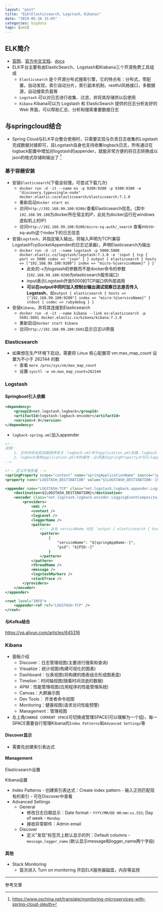 ```yaml
---
layout: "post"
title: "ELK(Elasticsearch、Logstash、Kibana)"
date: "2019-05-26 15:05"
categories: bigdata
tags: [web]
---
```


## ELK简介

- [官网](https://www.elastic.co)、[官方中文文档](https://www.elastic.co/guide/cn/index.html)、[docs](https://www.elastic.co/guide/index.html)
- ELK平台主要有由ElasticSearch、Logstash和Kiabana三个开源免费工具组成
    - `Elasticsearch` 是个开源分布式搜索引擎，它的特点有：分布式，零配置，自动发现，索引自动分片，索引副本机制，restful风格接口，多数据源，自动搜索负载等
    - `Logstash` 可以对日志进行收集、过滤，并将其存储供以后使用
    - `Kibana` Kibana可以为 Logstash 和 ElasticSearch 提供的日志分析友好的 Web 界面，可以帮助汇总、分析和搜索重要数据日志

## 与springcloud结合

- Spring Cloud与ELK平台整合使用时，只需要实现与负责日志收集的Logstash完成数据对接即可，且Logstash自身也支持收集logback日志，所有通过在logback配置中增加对logstash的appender，就能非常方便的将日志转换成以json的格式存储和输出了 [^1]

### 基于容器安装

- 安装`Elasticsearch`(下载会较慢，可尝试下载几次)
    - `docker run -d -it --name es -p 9200:9200 -p 9300:9300 -e "discovery.type=single-node" docker.elastic.co/elasticsearch/elasticsearch:7.1.0`
    - 重新启动`docker start es`
    - 访问`http://192.168.99.100:9200/`查看Elasticsearch信息。(其中`192.168.99.100`为docker所在宿主机IP，此处为docker运行在windows虚拟机上的IP)
    - 访问`http://192.168.99.100:9200/micro-sq-auth/_search` 查看micro-sq-auth这个index下的日志信息
- 安装`Logstash`，并指定输入输出。将输入声明为TCP(兼容LogstashTcpSocketAppender的日志记录器)，声明Elasticsearch为输出
    - `docker run -d -it --name logstash -p 5000:5000 docker.elastic.co/logstash/logstash:7.1.0 -e 'input { tcp { port => 5000 codec => "json" } } output { elasticsearch { hosts => ["192.168.99.100:9200"] index => "micro-%{serviceName}" } }'`
        - 此处的`-e`为logstash的参数而不是docker命令的参数(`192.168.99.100:9200`为elasticsearch服务端口)
        - input表示Logstash开放5000的TCP端口供外部调用
        - **可以在output中同时加入控制台输出调试观察日志是否传入Logstash**，如`output { elasticsearch { hosts => ["192.168.99.100:9200"] index => "micro-%{serviceName}" } stdout { codec => rubydebug } }`
- 安装`Kibana`，并将其连接到Elasticsearch
    - `docker run -d -it --name kibana --link es:elasticsearch -p 5601:5601 docker.elastic.co/kibana/kibana:7.1.0`
    - 重新启动`docker start kibana`
    - 访问`http://192.168.99.100:5601`显示日志UI界面

### Elasticsearch

- 如果想在生产环境下启动，需要将 Linux 核心配置项 vm.max_map_count 设置为不小于 262144 的数
    - 查看 `more /proc/sys/vm/max_map_count`
    - 设置 `sysctl -w vm.max_map_count=262144`

### Logstash

#### Springboot引入依赖

```xml
<dependency>
    <groupId>net.logstash.logback</groupId>
    <artifactId>logstash-logback-encoder</artifactId>
    <version>4.9</version>
</dependency>
```
- `logback-spring.xml`加入appender

```xml
<!--
说明：
    1. 文件的命名和加载顺序有关：logback.xml早于application.yml加载，logback-spring.xml晚于application.yml加载；如果logback配置需要使用application.yml中的属性，需要命名为logback-spring.xml
    2. logback使用application.yml中的属性：必须通过springProperty才可引入application.yml中的值，可以设置默认值
-->

<!-- 定义环境变量 -->
<springProperty scope="context" name="springApplicationName" source="spring.application.name"/>
<property name="LOGSTASH_DESTINATION" value="${LOGSTASH_DESTINATION:-192.168.99.100:5000}"/>

<appender name="LOGSTASH-TCP" class="net.logstash.logback.appender.LogstashTcpSocketAppender">
    <destination>${LOGSTASH_DESTINATION}</destination>
    <encoder class="net.logstash.logback.encoder.LoggingEventCompositeJsonEncoder">
        <providers>
            <mdc />
            <context />
            <logLevel />
            <loggerName />
            <pattern>
                <!-- 此处 serviceName 对应 `output { elasticsearch { hosts => ["192.168.99.100:9200"] index => "micro-%{serviceName}" }` 中的 serviceName -->
                <pattern>
                    {
                        "serviceName": "${springAppName:-}",
                        "pid": "${PID:-}"
                    }
                </pattern>
            </pattern>
            <threadName />
            <message />
            <logstashMarkers />
            <stackTrace />
        </providers>
    </encoder>
</appender>

<root level="INFO">
    <appender-ref ref="LOGSTASH-TCP" />
</root>
```

#### 与Kafka结合

https://yq.aliyun.com/articles/645316

### Kibana

- 面板介绍
    - Discover：日志管理视图(主要进行搜索和查询)
    - Visualize：统计视图(构建可视化的图表)
    - Dashboard：仪表视图(将构建的图表组合形成图表盘)
    - Timelion：时间轴视图(随着时间流逝的数据)
    - APM：性能管理视图(应用程序的性能管理系统)
    - Canvas：大屏展示图
    - Dev Tools： 开发者命令视图
    - Monitoring：健康视图(请求访问性能预警)
    - Management：管理视图
- 左上角`CHANGE CURRENT SPACE`可切换或管理SPACE(可以理解为一个组)，每一SPACE需要自行管理Kibana的`Index Patterns`和`Advanced Settings`等

#### Discover显示

- 需要先创建索引表达式

#### Management

Elasticsearch设置

Kibana设置

- Index Patterns
        - 创建索引表达式：Create index pattern - 输入正则匹配现有的索引 - 可在Discover中查看
- Advanced Settings
    - General 
        - 修改日志日期显示：Date format - `YYYY/MM/DD HH:mm:ss.SSS`; Day of week - `Monday`
        - 接收异常邮件：Admin email
    - Discover
        - 定义"发现"标签页上默认显示的列：Default columns - `message,logger_name` (默认显示message和logger_name两个字段)


#### 其他

- Stack Monitoring
    - 首次进入 Turn on monitoring 开启ELK服务器磁盘，内存等监控





---

参考文章

[^1]: https://www.oschina.net/translate/monitoring-microservices-with-spring-cloud-sleuth

